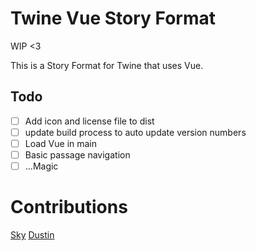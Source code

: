 # Twine Vue Story Format
WIP <3

This is a Story Format for Twine that uses Vue.

## Todo
- [ ] Add icon and license file to dist
- [ ] update build process to auto update version numbers
- [ ] Load Vue in main
- [ ] Basic passage navigation
- [ ] ...Magic

# Contributions
[Sky](https://github.com/Hazelnut09)
[Dustin](https://github.com/DustinWoods)